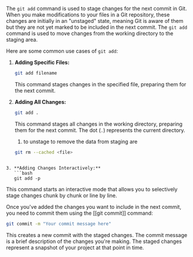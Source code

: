 The `git add` command is used to stage changes for the next commit in Git. When you make modifications to your files in a Git repository, these changes are initially in an "unstaged" state, meaning Git is aware of them but they are not yet marked to be included in the next commit. The `git add` command is used to move changes from the working directory to the staging area.

Here are some common use cases of `git add`:

1. **Adding Specific Files:**
   ```bash
   git add filename
   ```

   This command stages changes in the specified file, preparing them for the next commit.

2. **Adding All Changes:**
   ```bash
   git add .
   ```

   This command stages all changes in the working directory, preparing them for the next commit. The dot (`.`) represents the current directory.

   1. to unstage 
     to remove the data from staging are 
     ```bash
     git rm --cached <file>
```

3. **Adding Changes Interactively:**
   ```bash
   git add -p
   ```

   This command starts an interactive mode that allows you to selectively stage changes chunk by chunk or line by line.

Once you've added the changes you want to include in the next commit, you need to commit them using the [[git commit]] command:

```bash
git commit -m "Your commit message here"
```

This creates a new commit with the staged changes. The commit message is a brief description of the changes you're making. The staged changes represent a snapshot of your project at that point in time.